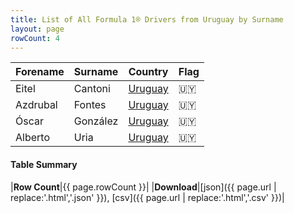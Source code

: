 ```yaml
---
title: List of All Formula 1® Drivers from Uruguay by Surname
layout: page
rowCount: 4
---
```


| Forename | Surname | Country | Flag |
|--|--|--|--|
| Eitel | Cantoni | [Uruguay](/f1/countries/uruguay) | 🇺🇾 |
| Azdrubal | Fontes | [Uruguay](/f1/countries/uruguay) | 🇺🇾 |
| Óscar | González | [Uruguay](/f1/countries/uruguay) | 🇺🇾 |
| Alberto | Uria | [Uruguay](/f1/countries/uruguay) | 🇺🇾 |

#### Table Summary

|**Row Count**|{{ page.rowCount }}|
|**Download**|[json]({{ page.url | replace:'.html','.json' }}), [csv]({{ page.url | replace:'.html','.csv' }})|
